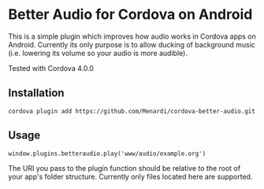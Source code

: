 # Better Audio for Cordova on Android

This is a simple plugin which improves how audio works in Cordova apps on Android. Currently its only purpose is to allow ducking of background music (i.e. lowering its volume so your audio is more audible).

Tested with Cordova 4.0.0

## Installation

	cordova plugin add https://github.com/Menardi/cordova-better-audio.git

## Usage

	window.plugins.betteraudio.play('www/audio/example.org')

The URI you pass to the plugin function should be relative to the root of your app's folder structure. Currently only files located here are supported.